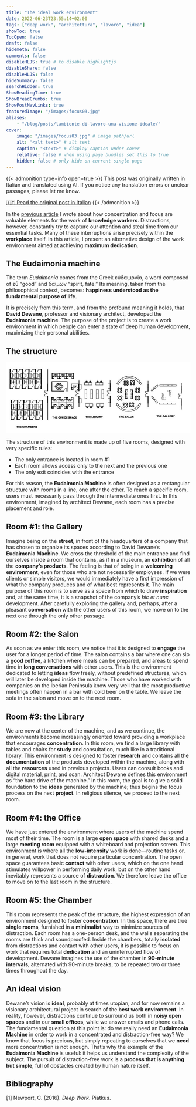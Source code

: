```yaml
---
title: "The ideal work environment"
date: 2022-06-23T23:55:14+02:00
tags: ["deep work", "architettura", "lavoro", "idea"]
showToc: true
TocOpen: false
draft: false
hidemeta: false
comments: false
disableHLJS: true # to disable highlightjs
disableShare: false
disableHLJS: false
hideSummary: false
searchHidden: true
ShowReadingTime: true
ShowBreadCrumbs: true
ShowPostNavLinks: true
featuredImage: "/images/focus03.jpg"
aliases:
    - "/blog/posts/lambiente-di-lavoro-una-visione-ideale/"
cover:
    image: "/images/focus03.jpg" # image path/url
    alt: "<alt text>" # alt text
    caption: "<text>" # display caption under cover
    relative: false # when using page bundles set this to true
    hidden: false # only hide on current single page
---
```

{{< admonition type=info open=true >}}
This post was originally written in Italian and translated using AI. If you notice any translation errors or unclear passages, please let me know.

[🇮🇹 Read the original post in Italian](/lambiente-di-lavoro-una-visione-ideale/)
{{< /admonition >}}



In the [previous article](/blog/posts/concentrazione-e-produttivit%C3%A0-di-un-knowledge-worker/) I wrote about how concentration and focus are valuable elements for the work of **knowledge workers**. Distractions, however, constantly try to capture our attention and steal time from our essential tasks. Many of these interruptions arise precisely within the **workplace** itself. In this article, I present an alternative design of the work environment aimed at achieving **maximum dedication**.

## The **Eudaimonia machine**

The term *Eudaimonia* comes from the Greek εὐδαιμονία, a word composed of εὖ “good” and δαίμων “spirit, fate.” Its meaning, taken from the philosophical context, becomes: **happiness understood as the fundamental purpose of life**.

It is precisely from this term, and from the profound meaning it holds, that **David Dewane**, professor and visionary architect, developed the **Eudaimonia machine**. The purpose of the project is to create a work environment in which people can enter a state of deep human development, maximizing their personal abilities.

## The structure

![eudaimonia machine](/images/focus02.jpg)

The structure of this environment is made up of five rooms, designed with very specific rules:

* The only entrance is located in room #1
* Each room allows access only to the next and the previous one
* The only exit coincides with the entrance

For this reason, the **Eudaimonia Machine** is often designed as a rectangular structure with rooms in a line, one after the other. To reach a specific room, users must necessarily pass through the intermediate ones first. In this environment, imagined by architect Dewane, each room has a precise placement and role.

## Room #1: the Gallery

Imagine being on the **street**, in front of the headquarters of a company that has chosen to organize its spaces according to David Dewane’s **Eudaimonia Machine**. We cross the threshold of the main entrance and find ourselves inside a room that contains, as if in a museum, an **exhibition** of all the **company’s products**. The feeling is that of being in a **welcoming environment**, even for those who are not necessarily employees. If we were clients or simple visitors, we would immediately have a first impression of what the company produces and of what best represents it. The main purpose of this room is to serve as a space from which to draw **inspiration** and, at the same time, it is a snapshot of the company’s *hic et nunc* development. After carefully exploring the gallery and, perhaps, after a pleasant **conversation** with the other users of this room, we move on to the next one through the only other passage.

## Room #2: the Salon

As soon as we enter this room, we notice that it is designed to **engage** the user for a longer period of time. The salon contains a bar where one can sip a **good coffee**, a kitchen where meals can be prepared, and areas to spend time in **long conversations** with other users. This is the environment dedicated to letting **ideas** flow freely, without predefined structures, which will later be developed inside the machine. Those who have worked with companies on the Iberian Peninsula know very well that the most productive meetings often happen in a bar with cold beer on the table. We leave the sofa in the salon and move on to the next room.

## Room #3: the Library

We are now at the center of the machine, and as we continue, the environments become increasingly oriented toward providing a workplace that encourages **concentration**. In this room, we find a large library with tables and chairs for **study** and consultation, much like in a traditional library. This environment is designed to foster **research** and contains all the **documentation** of the products developed within the machine, along with all the **resources** used in previous projects. Users can consult books and digital material, print, and scan. Architect Dewane defines this environment as “the hard drive of the machine.” In this room, the goal is to give a solid foundation to the **ideas** generated by the machine; thus begins the focus process on the next **project**. In religious silence, we proceed to the next room.

## Room #4: the Office

We have just entered the environment where users of the machine spend most of their time. The room is a large **open space** with shared desks and a large **meeting room** equipped with a whiteboard and projection screen. This environment is where all the **low-intensity** work is done—routine tasks or, in general, work that does not require particular concentration. The open space guarantees basic **contact** with other users, which on the one hand stimulates willpower in performing daily work, but on the other hand inevitably represents a source of **distraction**. We therefore leave the office to move on to the last room in the structure.

## Room #5: the Chamber

This room represents the peak of the structure, the highest expression of an environment designed to foster **concentration**. In this space, there are true **single rooms**, furnished in a **minimalist** way to minimize sources of distraction. Each room has a one-person desk, and the walls separating the rooms are thick and soundproofed. Inside the chambers, totally **isolated** from distractions and contact with other users, it is possible to focus on work that requires total **dedication** and an uninterrupted flow of development. Dewane imagines the use of the chamber in **90-minute intervals**, alternated with 90-minute breaks, to be repeated two or three times throughout the day.

## An ideal vision

Dewane’s vision is **ideal**, probably at times utopian, and for now remains a visionary architectural project in search of the **best work environment**. In reality, however, distractions continue to surround us both in **noisy open spaces** and in our **small offices**, while we answer emails and phone calls. The fundamental question at this point is: do we really need an **Eudaimonia Machine** in order to work in a concentrated and distraction-free way? We know that focus is precious, but simply repeating to ourselves that we **need** more concentration is not enough. That’s why the example of the **Eudaimonia Machine** is useful: it helps us understand the complexity of the subject. The pursuit of distraction-free work is a **process that is anything but simple**, full of obstacles created by human nature itself.

## Bibliography

[1] Newport, C. (2016). *Deep Work*. Piatkus.

